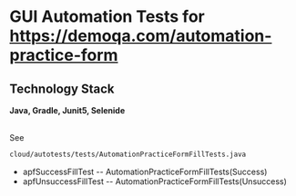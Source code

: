 # GUI Automation Tests for https://demoqa.com/automation-practice-form

## Technology Stack
**Java, Gradle, Junit5, Selenide**
<br><br>

See 
```bash
cloud/autotests/tests/AutomationPracticeFormFillTests.java
```
* apfSuccessFillTest        --  AutomationPracticeFormFillTests(Success)
* apfUnsuccessFillTest      --  AutomationPracticeFormFillTests(Unsuccess)


